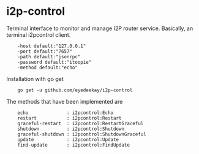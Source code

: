 i2p-control
===========

Terminal interface to monitor and manage I2P router service. Basically, an
terminal i2pcontrol client.

        -host default:"127.0.0.1"
        -port default:"7657"
        -path default:"jsonrpc"
        -password default:"itoopie"
        -method default:"echo"

Installation with go get

        go get -u github.com/eyedeekay/i2p-control

The methods that have been implemented are

        echo              : i2pcontrol:Echo
        restart           : i2pcontrol:Restart
        graceful-restart  : i2pcontrol:RestartGraceful
        shutdown          : i2pcontrol:Shutdown
        graceful-shutdown : i2pcontrol:ShutdownGraceful
        update            : i2pcontrol:Update
        find-update       : i2pcontrol:FindUpdate
